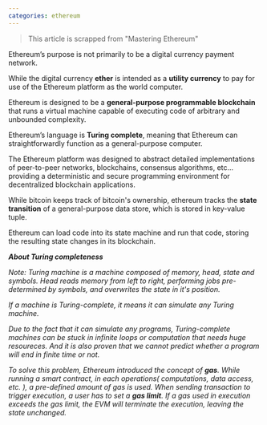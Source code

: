 ```yaml
---
categories: ethereum
---
```


> This article is scrapped from "Mastering Ethereum"

Ethereum’s purpose is not primarily to be a digital currency payment network. 

While the digital currency **ether** is intended as a **utility currency** to pay for use of the Ethereum platform as the world computer.

Ethereum is designed to be a **general-purpose programmable blockchain** that runs a virtual machine capable of executing code of arbitrary and unbounded complexity.

Ethereum’s language is **Turing complete**, meaning that Ethereum can straightforwardly function as a general-purpose computer.

The Ethereum platform was designed to abstract detailed implementations of peer-to-peer networks, blockchains, consensus algorithms, etc... providing a deterministic and secure programming environment for decentralized blockchain applications.

While bitcoin keeps track of bitcoin's ownership, ethereum tracks the **state transition** of a general-purpose data store, which is stored in key-value tuple.

Ethereum can load code into its state machine and run that code, storing the resulting state changes in its blockchain.


_**About Turing completeness**_

_Note: Turing machine is a machine composed of memory, head, state and symbols. Head reads memory from left to right, performing jobs pre-determined by symbols, and overwrites the state in it's position._

_If a machine is Turing-complete, it means it can simulate any Turing machine._

_Due to the fact that it can simulate any programs, Turing-complete machines can be stuck in infinite loops or computation that needs huge resoureces. And it is also proven that we cannot predict whether a program will end in finite time or not._

_To solve this problem, Ethereum introduced the concept of **gas**. While running a smart contract, in each operations( computations, data access, etc. ), a pre-defined amount of gas is used. When sending transaction to trigger execution, a user has to set a **gas limit**. If a gas used in execution exceeds the gas limit, the EVM will terminate the execution, leaving the state unchanged._